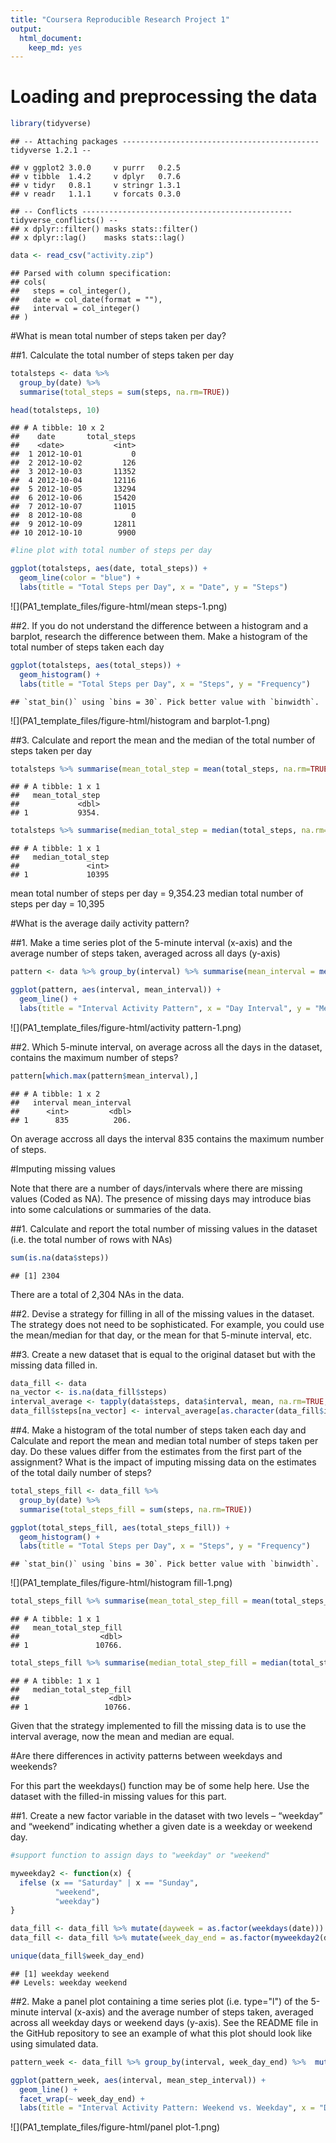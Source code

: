 ```yaml
---
title: "Coursera Reproducible Research Project 1"
output: 
  html_document:
    keep_md: yes
---
```

  
# Loading and preprocessing the data


```r
library(tidyverse)
```

```
## -- Attaching packages -------------------------------------------- tidyverse 1.2.1 --
```

```
## v ggplot2 3.0.0     v purrr   0.2.5
## v tibble  1.4.2     v dplyr   0.7.6
## v tidyr   0.8.1     v stringr 1.3.1
## v readr   1.1.1     v forcats 0.3.0
```

```
## -- Conflicts ----------------------------------------------- tidyverse_conflicts() --
## x dplyr::filter() masks stats::filter()
## x dplyr::lag()    masks stats::lag()
```

```r
data <- read_csv("activity.zip")
```

```
## Parsed with column specification:
## cols(
##   steps = col_integer(),
##   date = col_date(format = ""),
##   interval = col_integer()
## )
```


#What is mean total number of steps taken per day?

##1. Calculate the total number of steps taken per day


```r
totalsteps <- data %>% 
  group_by(date) %>% 
  summarise(total_steps = sum(steps, na.rm=TRUE))

head(totalsteps, 10)
```

```
## # A tibble: 10 x 2
##    date       total_steps
##    <date>           <int>
##  1 2012-10-01           0
##  2 2012-10-02         126
##  3 2012-10-03       11352
##  4 2012-10-04       12116
##  5 2012-10-05       13294
##  6 2012-10-06       15420
##  7 2012-10-07       11015
##  8 2012-10-08           0
##  9 2012-10-09       12811
## 10 2012-10-10        9900
```

```r
#line plot with total number of steps per day

ggplot(totalsteps, aes(date, total_steps)) +
  geom_line(color = "blue") +
  labs(title = "Total Steps per Day", x = "Date", y = "Steps")
```

![](PA1_template_files/figure-html/mean steps-1.png)<!-- -->


##2. If you do not understand the difference between a histogram and a barplot, research the difference between them. Make a histogram of the total number of steps taken each day


```r
ggplot(totalsteps, aes(total_steps)) +
  geom_histogram() +
  labs(title = "Total Steps per Day", x = "Steps", y = "Frequency")
```

```
## `stat_bin()` using `bins = 30`. Pick better value with `binwidth`.
```

![](PA1_template_files/figure-html/histogram and barplot-1.png)<!-- -->


##3. Calculate and report the mean and the median of the total number of steps taken per day


```r
totalsteps %>% summarise(mean_total_step = mean(total_steps, na.rm=TRUE))
```

```
## # A tibble: 1 x 1
##   mean_total_step
##             <dbl>
## 1           9354.
```

```r
totalsteps %>% summarise(median_total_step = median(total_steps, na.rm=TRUE))
```

```
## # A tibble: 1 x 1
##   median_total_step
##               <int>
## 1             10395
```

mean total number of steps per day = 9,354.23
median total number of steps per day = 10,395


#What is the average daily activity pattern?

##1. Make a time series plot of the 5-minute interval (x-axis) and the average number of steps taken, averaged across all days (y-axis)


```r
pattern <- data %>% group_by(interval) %>% summarise(mean_interval = mean(steps, na.rm = TRUE))

ggplot(pattern, aes(interval, mean_interval)) +
  geom_line() +
  labs(title = "Interval Activity Pattern", x = "Day Interval", y = "Mean Steps")
```

![](PA1_template_files/figure-html/activity pattern-1.png)<!-- -->


##2. Which 5-minute interval, on average across all the days in the dataset, contains the maximum number of steps?


```r
pattern[which.max(pattern$mean_interval),]
```

```
## # A tibble: 1 x 2
##   interval mean_interval
##      <int>         <dbl>
## 1      835          206.
```

On average accross all days the interval 835 contains the maximum number of steps.

#Imputing missing values

Note that there are a number of days/intervals where there are missing values (Coded as NA). The presence of missing days may introduce bias into some calculations or summaries of the data.

##1. Calculate and report the total number of missing values in the dataset (i.e. the total number of rows with NAs)


```r
sum(is.na(data$steps))
```

```
## [1] 2304
```

There are a total of 2,304 NAs in the data.

##2. Devise a strategy for filling in all of the missing values in the dataset. The strategy does not need to be sophisticated. For example, you could use the mean/median for that day, or the mean for that 5-minute interval, etc.

##3. Create a new dataset that is equal to the original dataset but with the missing data filled in.


```r
data_fill <- data
na_vector <- is.na(data_fill$steps)
interval_average <- tapply(data$steps, data$interval, mean, na.rm=TRUE, simplify=T)
data_fill$steps[na_vector] <- interval_average[as.character(data_fill$interval[na_vector])]
```

##4. Make a histogram of the total number of steps taken each day and Calculate and report the mean and median total number of steps taken per day. Do these values differ from the estimates from the first part of the assignment? What is the impact of imputing missing data on the estimates of the total daily number of steps?


```r
total_steps_fill <- data_fill %>% 
  group_by(date) %>% 
  summarise(total_steps_fill = sum(steps, na.rm=TRUE))

ggplot(total_steps_fill, aes(total_steps_fill)) +
  geom_histogram() +
  labs(title = "Total Steps per Day", x = "Steps", y = "Frequency")
```

```
## `stat_bin()` using `bins = 30`. Pick better value with `binwidth`.
```

![](PA1_template_files/figure-html/histogram fill-1.png)<!-- -->

```r
total_steps_fill %>% summarise(mean_total_step_fill = mean(total_steps_fill, na.rm=TRUE))
```

```
## # A tibble: 1 x 1
##   mean_total_step_fill
##                  <dbl>
## 1               10766.
```

```r
total_steps_fill %>% summarise(median_total_step_fill = median(total_steps_fill, na.rm=TRUE))
```

```
## # A tibble: 1 x 1
##   median_total_step_fill
##                    <dbl>
## 1                 10766.
```

Given that the strategy implemented to fill the missing data is to use the interval average, now the mean and median are equal.


#Are there differences in activity patterns between weekdays and weekends?

For this part the weekdays() function may be of some help here. Use the dataset with the filled-in missing values for this part.

##1. Create a new factor variable in the dataset with two levels – “weekday” and “weekend” indicating whether a given date is a weekday or weekend day.


```r
#support function to assign days to "weekday" or "weekend"

myweekday2 <- function(x) {
  ifelse (x == "Saturday" | x == "Sunday", 
          "weekend", 
          "weekday")
}

data_fill <- data_fill %>% mutate(dayweek = as.factor(weekdays(date)))
data_fill <- data_fill %>% mutate(week_day_end = as.factor(myweekday2(dayweek)))

unique(data_fill$week_day_end)
```

```
## [1] weekday weekend
## Levels: weekday weekend
```

##2. Make a panel plot containing a time series plot (i.e. type="l") of the 5-minute interval (x-axis) and the average number of steps taken, averaged across all weekday days or weekend days (y-axis). See the README file in the GitHub repository to see an example of what this plot should look like using simulated data.


```r
pattern_week <- data_fill %>% group_by(interval, week_day_end) %>%  mutate(mean_step_interval = mean(steps))

ggplot(pattern_week, aes(interval, mean_step_interval)) +
  geom_line() +
  facet_wrap(~ week_day_end) +
  labs(title = "Interval Activity Pattern: Weekend vs. Weekday", x = "Day Interval", y = "Mean Steps")
```

![](PA1_template_files/figure-html/panel plot-1.png)<!-- -->

